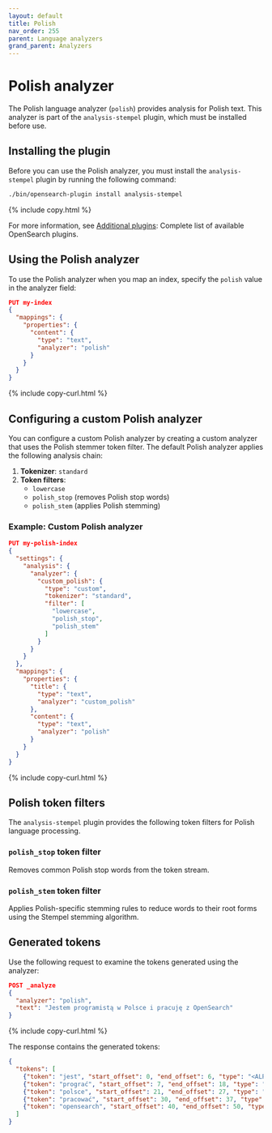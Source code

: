 ```yaml
---
layout: default
title: Polish
nav_order: 255
parent: Language analyzers
grand_parent: Analyzers
---
```


# Polish analyzer

The Polish language analyzer (`polish`) provides analysis for Polish text. This analyzer is part of the `analysis-stempel` plugin, which must be installed before use.

## Installing the plugin

Before you can use the Polish analyzer, you must install the `analysis-stempel` plugin by running the following command:

```bash
./bin/opensearch-plugin install analysis-stempel
```
{% include copy.html %}

For more information, see [Additional plugins]({{site.url}}{{site.baseurl}}/install-and-configure/additional-plugins/): Complete list of available OpenSearch plugins.

## Using the Polish analyzer

To use the Polish analyzer when you map an index, specify the `polish` value in the analyzer field:

```json
PUT my-index
{
  "mappings": {
    "properties": {
      "content": {
        "type": "text",
        "analyzer": "polish"
      }
    }
  }
}
```
{% include copy-curl.html %}

## Configuring a custom Polish analyzer

You can configure a custom Polish analyzer by creating a custom analyzer that uses the Polish stemmer token filter. The default Polish analyzer applies the following analysis chain:

1. **Tokenizer**: `standard`
2. **Token filters**:
   - `lowercase`
   - `polish_stop` (removes Polish stop words)
   - `polish_stem` (applies Polish stemming)

### Example: Custom Polish analyzer

```json
PUT my-polish-index
{
  "settings": {
    "analysis": {
      "analyzer": {
        "custom_polish": {
          "type": "custom",
          "tokenizer": "standard",
          "filter": [
            "lowercase",
            "polish_stop",
            "polish_stem"
          ]
        }
      }
    }
  },
  "mappings": {
    "properties": {
      "title": {
        "type": "text",
        "analyzer": "custom_polish"
      },
      "content": {
        "type": "text",
        "analyzer": "polish"
      }
    }
  }
}
```
{% include copy-curl.html %}

## Polish token filters

The `analysis-stempel` plugin provides the following token filters for Polish language processing.

### `polish_stop` token filter

Removes common Polish stop words from the token stream.

### `polish_stem` token filter

Applies Polish-specific stemming rules to reduce words to their root forms using the Stempel stemming algorithm.

## Generated tokens

Use the following request to examine the tokens generated using the analyzer:

```json
POST _analyze
{
  "analyzer": "polish",
  "text": "Jestem programistą w Polsce i pracuję z OpenSearch"
}
```
{% include copy-curl.html %}

The response contains the generated tokens:

```json
{
  "tokens": [
    {"token": "jest", "start_offset": 0, "end_offset": 6, "type": "<ALPHANUM>", "position": 0},
    {"token": "prograć", "start_offset": 7, "end_offset": 18, "type": "<ALPHANUM>", "position": 1},
    {"token": "polsce", "start_offset": 21, "end_offset": 27, "type": "<ALPHANUM>", "position": 3},
    {"token": "pracować", "start_offset": 30, "end_offset": 37, "type": "<ALPHANUM>", "position": 5},
    {"token": "opensearch", "start_offset": 40, "end_offset": 50, "type": "<ALPHANUM>", "position": 7}
  ]
}
```